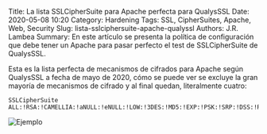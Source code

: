 Title: La lista SSLCipherSuite para Apache perfecta para QualysSSL
Date: 2020-05-08 10:20
Category: Hardening
Tags: SSL, CipherSuites, Apache, Web, Security
Slug: lista-sslciphersuite-apache-qualyssl
Authors: J.R. Lambea
Summary: En este artículo se presenta la política de configuración que debe tener un Apache para pasar perfecto el test de SSLCipherSuite de QualysSSL.

<!-- Modified: 2010-12-05 19:30 -->

Esta es la lista perfecta de mecanismos de cifrados para Apache según QualysSSL a fecha de mayo de 2020, cómo se puede ver se excluye la gran mayoría de mecanismos de cifrado y al final quedan, literalmente cuatro:

```text
SSLCipherSuite ALL:!RSA:!CAMELLIA:!aNULL:!eNULL:!LOW:!3DES:!MD5:!EXP:!PSK:!SRP:!DSS:!RC4:!SHA1:!SHA256:!SHA384
```

![Ejemplo](..\img\ab0b272a-73aa-4730-bf34-c5fa081c90e5.png)
